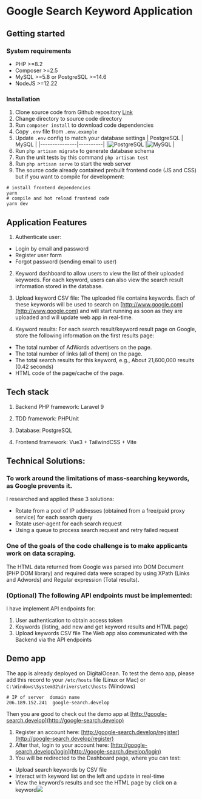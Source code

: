 
# Google Search Keyword Application

## Getting started

### System requirements
- PHP >=8.2
- Composer >=2.5
- MySQL >=5.8 or PostgreSQL >=14.6
- NodeJS >=12.22
### Installation
1.  Clone source code from Github repository [Link](https://github.com/paladin3895/google-search.git)
2. Change directory to source code directory
3. Run `composer install` to download code dependencies
4. Copy `.env` file from `.env.example`
5. Update `.env` config to match your database settings
| PostgreSQL | MySQL |
|---------------|----------|
|![PostgreSQL](https://s3.us-west-2.amazonaws.com/secure.notion-static.com/c1ce10cc-68fd-4b1c-b479-7855296f2156/Screenshot_from_2023-01-18_14-14-48.png?X-Amz-Algorithm=AWS4-HMAC-SHA256&X-Amz-Content-Sha256=UNSIGNED-PAYLOAD&X-Amz-Credential=AKIAT73L2G45EIPT3X45/20230118/us-west-2/s3/aws4_request&X-Amz-Date=20230118T071643Z&X-Amz-Expires=86400&X-Amz-Signature=30d0b1c5a8cbb93fb502d8a9a066bcde791a065f806b70344b8fbe903180a416&X-Amz-SignedHeaders=host&response-content-disposition=filename=%22Screenshot%2520from%25202023-01-18%252014-14-48.png%22&x-id=GetObject) |![MySQL](https://s3.us-west-2.amazonaws.com/secure.notion-static.com/9a856d47-df78-4dc0-a306-9c28ff715f81/Screenshot_from_2023-01-18_14-14-00.png?X-Amz-Algorithm=AWS4-HMAC-SHA256&X-Amz-Content-Sha256=UNSIGNED-PAYLOAD&X-Amz-Credential=AKIAT73L2G45EIPT3X45/20230118/us-west-2/s3/aws4_request&X-Amz-Date=20230118T071636Z&X-Amz-Expires=86400&X-Amz-Signature=717df1108b484e98936d9dca3c46ff6681a0a9b72bd948c754a8f077a870cffd&X-Amz-SignedHeaders=host&response-content-disposition=filename=%22Screenshot%2520from%25202023-01-18%252014-14-00.png%22&x-id=GetObject) |
6. Run `php artisan migrate` to generate database schema
7. Run the unit tests by this command `php artisan test`
8. Run `php artisan serve` to start the web server
9. The source code already contained prebuilt frontend code (JS and CSS) but if you want to compile for development:
```
# install frontend dependencies
yarn
# compile and hot reload frontend code
yarn dev
```

## Application Features


1.  Authenticate user:

-  Login by email and password
-  Register user form
-  Forgot password (sending email to user)

2.  Keyword dashboard to allow users to view the list of their uploaded keywords. For each keyword, users can also view the search result information stored in the database.

3.  Upload keyword CSV file: The uploaded file contains keywords. Each of these keywords will be used to search on [http://www.google.com](http://www.google.com) and will start running as soon as they are uploaded and will update web app in real-time.

4.  Keyword results: For each search result/keyword result page on Google, store the following information on the first results page:

-  The total number of AdWords advertisers on the page.
-  The total number of links (all of them) on the page.
-  The total search results for this keyword, e.g., About 21,600,000 results (0.42 seconds)
-  HTML code of the page/cache of the page.

## Tech stack

1.  Backend PHP framework: Laravel 9

2.  TDD framework: PHPUnit

3.  Database: PostgreSQL

4.  Frontend framework: Vue3 + TailwindCSS + Vite

## Technical Solutions:

### To work around the limitations of mass-searching keywords, as Google prevents it.

I researched and applied these 3 solutions:

-   Rotate from a pool of IP addresses (obtained from a free/paid proxy service) for each search query
-   Rotate user-agent for each search request
-   Using a queue to process search request and retry failed request

### One of the goals of the code challenge is to make applicants work on data scraping.

The HTML data returned from Google was parsed into DOM Document (PHP DOM library) and required data were scraped by using XPath (Links and Adwords) and Regular expression (Total results).

### (Optional) The following API endpoints must be implemented:

I have implement API endpoints for:

1.  User authentication to obtain access token
2.  Keywords (listing, add new and get keyword results and HTML page)
3.  Upload keywords CSV file
The Web app also communicated with the Backend via the API endpoints

## Demo app

The app is already deployed on DigitalOcean. To test the demo app, please add this record to your `/etc/hosts` file (Linux or Mac) or `C:\Windows\System32\drivers\etc\hosts` (Windows)
```
# IP of server  domain name
206.189.152.241  google-search.develop
```
Then you are good to check out the demo app at [http://google-search.develop](http://google-search.develop)

1.  Register an account here: [http://google-search.develop/register](http://google-search.develop/register)
2.  After that, login to your account here: [http://google-search.develop/login](http://google-search.develop/login)
3.  You will be redirected to the Dashboard page, where you can test:

-  Upload search keywords by CSV file
-  Interact with keyword list on the left and update in real-time
-  View the keyword’s results and see the HTML page by click on a keyword![](https://lh3.googleusercontent.com/cxRJEwrEHqUBUHa7lVuGMdPR7DcngEtCY4SfVqnVOXqK4wAyBfQHPX193n765xnf1WH8KbJP2RVYtV2yJG1xnfsDPnP_DoWJq0FXVEfUJe6EU6RKUGFbjcy-ORTAd7o2tRpb-GLapbpUllmiJPywl14dQ1ZClVUuocOOkGJY6-enozcce-8BLlrEBfcCMg)

